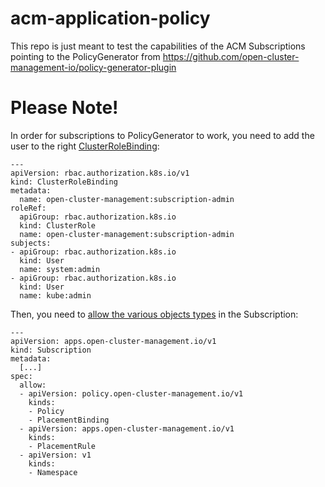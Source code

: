 # acm-application-policy
This repo is just meant to test the capabilities of the ACM Subscriptions pointing to the PolicyGenerator from https://github.com/open-cluster-management-io/policy-generator-plugin

# Please Note!
In order for subscriptions to PolicyGenerator to work, you need to add the user to the right [ClusterRoleBinding](https://access.redhat.com/documentation/en-us/red_hat_advanced_cluster_management_for_kubernetes/2.7/html/applications/managing-applications#granting-subscription-admin-privilege):
```
---
apiVersion: rbac.authorization.k8s.io/v1
kind: ClusterRoleBinding
metadata:
  name: open-cluster-management:subscription-admin
roleRef:
  apiGroup: rbac.authorization.k8s.io
  kind: ClusterRole
  name: open-cluster-management:subscription-admin
subjects:
- apiGroup: rbac.authorization.k8s.io
  kind: User
  name: system:admin
- apiGroup: rbac.authorization.k8s.io
  kind: User
  name: kube:admin
```

Then, you need to [allow the various objects types](https://access.redhat.com/documentation/en-us/red_hat_advanced_cluster_management_for_kubernetes/2.7/html/applications/managing-applications#creating-allow-deny-list) in the Subscription:
```
---
apiVersion: apps.open-cluster-management.io/v1
kind: Subscription
metadata:
  [...]
spec:
  allow:
  - apiVersion: policy.open-cluster-management.io/v1
    kinds:
    - Policy
    - PlacementBinding
  - apiVersion: apps.open-cluster-management.io/v1
    kinds:
    - PlacementRule
  - apiVersion: v1
    kinds:
    - Namespace
```
